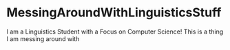 # MessingAroundWithLinguisticsStuff
I am a Linguistics Student with a Focus on Computer Science! This is a thing I am messing around with
